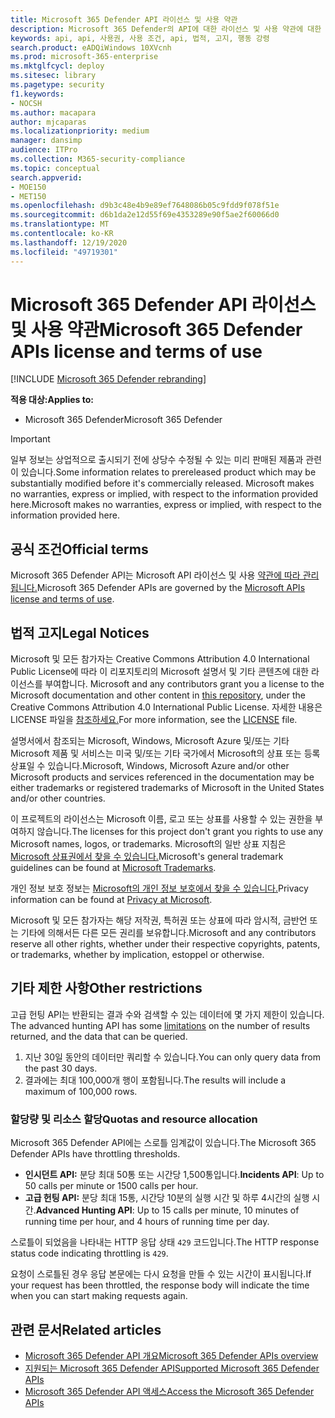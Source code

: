 ```yaml
---
title: Microsoft 365 Defender API 라이선스 및 사용 약관
description: Microsoft 365 Defender의 API에 대한 라이선스 및 사용 약관에 대한 설명
keywords: api, api, 사용권, 사용 조건, api, 법적, 고지, 행동 강령
search.product: eADQiWindows 10XVcnh
ms.prod: microsoft-365-enterprise
ms.mktglfcycl: deploy
ms.sitesec: library
ms.pagetype: security
f1.keywords:
- NOCSH
ms.author: macapara
author: mjcaparas
ms.localizationpriority: medium
manager: dansimp
audience: ITPro
ms.collection: M365-security-compliance
ms.topic: conceptual
search.appverid:
- MOE150
- MET150
ms.openlocfilehash: d9b3c48e4b9e89ef7648086b05c9fdd9f078f51e
ms.sourcegitcommit: d6b1da2e12d55f69e4353289e90f5ae2f60066d0
ms.translationtype: MT
ms.contentlocale: ko-KR
ms.lasthandoff: 12/19/2020
ms.locfileid: "49719301"
---
```

# <a name="microsoft-365-defender-apis-license-and-terms-of-use"></a><span data-ttu-id="e9b6c-104">Microsoft 365 Defender API 라이선스 및 사용 약관</span><span class="sxs-lookup"><span data-stu-id="e9b6c-104">Microsoft 365 Defender APIs license and terms of use</span></span>

[!INCLUDE [Microsoft 365 Defender rebranding](../includes/microsoft-defender.md)]

<span data-ttu-id="e9b6c-105">**적용 대상:**</span><span class="sxs-lookup"><span data-stu-id="e9b6c-105">**Applies to:**</span></span>

- <span data-ttu-id="e9b6c-106">Microsoft 365 Defender</span><span class="sxs-lookup"><span data-stu-id="e9b6c-106">Microsoft 365 Defender</span></span>

> [!IMPORTANT]
> <span data-ttu-id="e9b6c-107">일부 정보는 상업적으로 출시되기 전에 상당수 수정될 수 있는 미리 판매된 제품과 관련이 있습니다.</span><span class="sxs-lookup"><span data-stu-id="e9b6c-107">Some information relates to prereleased product which may be substantially modified before it's commercially released.</span></span> <span data-ttu-id="e9b6c-108">Microsoft makes no warranties, express or implied, with respect to the information provided here.</span><span class="sxs-lookup"><span data-stu-id="e9b6c-108">Microsoft makes no warranties, express or implied, with respect to the information provided here.</span></span>

## <a name="official-terms"></a><span data-ttu-id="e9b6c-109">공식 조건</span><span class="sxs-lookup"><span data-stu-id="e9b6c-109">Official terms</span></span>

<span data-ttu-id="e9b6c-110">Microsoft 365 Defender API는 Microsoft API 라이선스 및 사용 [약관에 따라 관리됩니다.](https://docs.microsoft.com/legal/microsoft-apis/terms-of-use)</span><span class="sxs-lookup"><span data-stu-id="e9b6c-110">Microsoft 365 Defender APIs are governed by the [Microsoft APIs license and terms of use](https://docs.microsoft.com/legal/microsoft-apis/terms-of-use).</span></span>

## <a name="legal-notices"></a><span data-ttu-id="e9b6c-111">법적 고지</span><span class="sxs-lookup"><span data-stu-id="e9b6c-111">Legal Notices</span></span>

<span data-ttu-id="e9b6c-112">Microsoft 및 모든 참가자는 Creative Commons Attribution 4.0 International Public License에 따라 이 리포지토리의 Microsoft 설명서 및 기타 콘텐츠에 대한 라이선스를 부여합니다. [](https://github.com/MicrosoftDocs/microsoft-365-docs)</span><span class="sxs-lookup"><span data-stu-id="e9b6c-112">Microsoft and any contributors grant you a license to the Microsoft documentation and other content in [this repository](https://github.com/MicrosoftDocs/microsoft-365-docs), under the Creative Commons Attribution 4.0 International Public License.</span></span> <span data-ttu-id="e9b6c-113">자세한 내용은 LICENSE 파일을 [참조하세요.](https://github.com/MicrosoftDocs/microsoft-365-docs/blob/public/LICENSE)</span><span class="sxs-lookup"><span data-stu-id="e9b6c-113">For more information, see the [LICENSE](https://github.com/MicrosoftDocs/microsoft-365-docs/blob/public/LICENSE) file.</span></span>

<span data-ttu-id="e9b6c-114">설명서에서 참조되는 Microsoft, Windows, Microsoft Azure 및/또는 기타 Microsoft 제품 및 서비스는 미국 및/또는 기타 국가에서 Microsoft의 상표 또는 등록 상표일 수 있습니다.</span><span class="sxs-lookup"><span data-stu-id="e9b6c-114">Microsoft, Windows, Microsoft Azure and/or other Microsoft products and services referenced in the documentation may be either trademarks or registered trademarks of Microsoft in the United States and/or other countries.</span></span>

<span data-ttu-id="e9b6c-115">이 프로젝트의 라이선스는 Microsoft 이름, 로고 또는 상표를 사용할 수 있는 권한을 부여하지 않습니다.</span><span class="sxs-lookup"><span data-stu-id="e9b6c-115">The licenses for this project don't grant you rights to use any Microsoft names, logos, or trademarks.</span></span> <span data-ttu-id="e9b6c-116">Microsoft의 일반 상표 지침은 [Microsoft 상표권에서 찾을 수 있습니다.](https://go.microsoft.com/fwlink/?LinkID=254653)</span><span class="sxs-lookup"><span data-stu-id="e9b6c-116">Microsoft's general trademark guidelines can be found at [Microsoft Trademarks](https://go.microsoft.com/fwlink/?LinkID=254653).</span></span>

<span data-ttu-id="e9b6c-117">개인 정보 보호 정보는 [Microsoft의 개인 정보 보호에서 찾을 수 있습니다.](https://privacy.microsoft.com)</span><span class="sxs-lookup"><span data-stu-id="e9b6c-117">Privacy information can be found at [Privacy at Microsoft](https://privacy.microsoft.com).</span></span>

<span data-ttu-id="e9b6c-118">Microsoft 및 모든 참가자는 해당 저작권, 특허권 또는 상표에 따라 암시적, 금반언 또는 기타에 의해서든 다른 모든 권리를 보유합니다.</span><span class="sxs-lookup"><span data-stu-id="e9b6c-118">Microsoft and any contributors reserve all other rights, whether under their respective copyrights, patents, or trademarks, whether by implication, estoppel or otherwise.</span></span>

## <a name="other-restrictions"></a><span data-ttu-id="e9b6c-119">기타 제한 사항</span><span class="sxs-lookup"><span data-stu-id="e9b6c-119">Other restrictions</span></span>

<span data-ttu-id="e9b6c-120">고급 헌팅 API는 반환되는 결과 수와 검색할 수 있는 데이터에 몇 가지 제한이 있습니다. [](https://docs.microsoft.com/windows/security/threat-protection/microsoft-defender-atp/run-advanced-query-api#limitations)</span><span class="sxs-lookup"><span data-stu-id="e9b6c-120">The advanced hunting API has some [limitations](https://docs.microsoft.com/windows/security/threat-protection/microsoft-defender-atp/run-advanced-query-api#limitations) on the number of results returned, and the data that can be queried.</span></span>

1. <span data-ttu-id="e9b6c-121">지난 30일 동안의 데이터만 쿼리할 수 있습니다.</span><span class="sxs-lookup"><span data-stu-id="e9b6c-121">You can only query data from the past 30 days.</span></span>
1. <span data-ttu-id="e9b6c-122">결과에는 최대 100,000개 행이 포함됩니다.</span><span class="sxs-lookup"><span data-stu-id="e9b6c-122">The results will include a maximum of 100,000 rows.</span></span>

### <a name="quotas-and-resource-allocation"></a><span data-ttu-id="e9b6c-123">할당량 및 리소스 할당</span><span class="sxs-lookup"><span data-stu-id="e9b6c-123">Quotas and resource allocation</span></span>

<span data-ttu-id="e9b6c-124">Microsoft 365 Defender API에는 스로틀 임계값이 있습니다.</span><span class="sxs-lookup"><span data-stu-id="e9b6c-124">The Microsoft 365 Defender APIs have throttling thresholds.</span></span>

- <span data-ttu-id="e9b6c-125">**인시던트 API:** 분당 최대 50통 또는 시간당 1,500통입니다.</span><span class="sxs-lookup"><span data-stu-id="e9b6c-125">**Incidents API**: Up to 50 calls per minute or 1500 calls per hour.</span></span>
- <span data-ttu-id="e9b6c-126">**고급 헌팅 API:** 분당 최대 15통, 시간당 10분의 실행 시간 및 하루 4시간의 실행 시간.</span><span class="sxs-lookup"><span data-stu-id="e9b6c-126">**Advanced Hunting API**: Up to 15 calls per minute, 10 minutes of running time per hour, and 4 hours of running time per day.</span></span>

<span data-ttu-id="e9b6c-127">스로틀이 되었음을 나타내는 HTTP 응답 상태 `429` 코드입니다.</span><span class="sxs-lookup"><span data-stu-id="e9b6c-127">The HTTP response status code indicating throttling is `429`.</span></span>

<span data-ttu-id="e9b6c-128">요청이 스로틀된 경우 응답 본문에는 다시 요청을 만들 수 있는 시간이 표시됩니다.</span><span class="sxs-lookup"><span data-stu-id="e9b6c-128">If your request has been throttled, the response body will indicate the time when you can start making requests again.</span></span>

## <a name="related-articles"></a><span data-ttu-id="e9b6c-129">관련 문서</span><span class="sxs-lookup"><span data-stu-id="e9b6c-129">Related articles</span></span>

- [<span data-ttu-id="e9b6c-130">Microsoft 365 Defender API 개요</span><span class="sxs-lookup"><span data-stu-id="e9b6c-130">Microsoft 365 Defender APIs overview</span></span>](api-overview.md)
- [<span data-ttu-id="e9b6c-131">지원되는 Microsoft 365 Defender API</span><span class="sxs-lookup"><span data-stu-id="e9b6c-131">Supported Microsoft 365 Defender APIs</span></span>](api-supported.md)
- [<span data-ttu-id="e9b6c-132">Microsoft 365 Defender API 액세스</span><span class="sxs-lookup"><span data-stu-id="e9b6c-132">Access the Microsoft 365 Defender APIs</span></span>](api-access.md)
